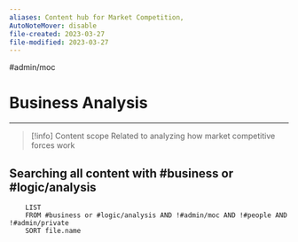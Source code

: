 ```yaml
---
aliases: Content hub for Market Competition, 
AutoNoteMover: disable
file-created: 2023-03-27
file-modified: 2023-03-27
---
```


#admin/moc 

# Business Analysis

---

> [!info] Content scope
> Related to analyzing how market competitive forces work


## Searching all content with #business or #logic/analysis
```dataview
	LIST
	FROM #business or #logic/analysis AND !#admin/moc AND !#people AND !#admin/private
	SORT file.name
```